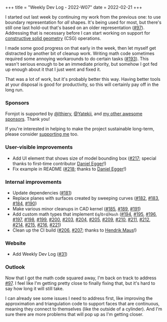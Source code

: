+++
title = "Weekly Dev Log - 2022-W07"
date  = 2022-02-21
+++

I started out last week by continuing my work from the previous one: to use boundary representation for *all* shapes. It's being used for most, but there's still one last hold-out that's based on an older representation ([#97]). Addressing that is necessary before I can start working on support for [constructive solid geometry](https://en.wikipedia.org/wiki/Constructive_solid_geometry) (CSG) operations.

I made some good progress on that early in the week, then let myself get distracted by another bit of cleanup work. Writing math code sometimes required some annoying workarounds to do certain tasks ([#193]). This wasn't serious enough to be an immediate priority, but somehow I got fed up enough about it that I just went and fixed it.

That was a lot of work, but it's probably better this way. Having better tools at your disposal is good for productivity, so this will certainly pay off in the long run.


### Sponsors

Fornjot is supported by [@lthiery](https://github.com/lthiery), [@Yatekii](https://github.com/Yatekii), and [my other awesome sponsors](https://github.com/sponsors/hannobraun). Thank you!

If you're interested in helping to make the project sustainable long-term, please consider [supporting me](https://github.com/sponsors/hannobraun) too.


### User-visible improvements

- Add UI element that shows size of model bounding box ([#217]; special thanks to first-time contributor [Daniel Egger]!)
- Fix example in README ([#218]; thanks to [Daniel Egger]!)


### Internal improvements

- Update dependencies ([#181])
- Replace planes with surfaces created by sweeping curves ([#182], [#183], [#184], [#190])
- Make various minor cleanups in CAD kernel ([#185], [#189], [#191])
- Add custom math types that implement `Eq`/`Ord`/`Hash` ([#194], [#195], [#196], [#197], [#198], [#199], [#200], [#203], [#204], [#205], [#209], [#210], [#211], [#212], [#214], [#215], [#216], [#221])
- Clean up the CI build ([#206], [#207]; thanks to [Hendrik Maus]!)


### Website

- Add Weekly Dev Log ([#31])


### Outlook

Now that I got the math code squared away, I'm back on track to address [#97]. I feel like I'm getting pretty close to finally fixing that, but it's hard to say how long it will still take.

I can already see some issues I need to address first, like improving the approximation and triangulation code to support faces that are continuous, meaning they connect to themselves (like the outside of a cylinder). And I'm sure there are more problems that will pop up as I'm getting closer.


[#181]: https://github.com/hannobraun/Fornjot/pull/181
[#182]: https://github.com/hannobraun/Fornjot/pull/182
[#183]: https://github.com/hannobraun/Fornjot/pull/183
[#184]: https://github.com/hannobraun/Fornjot/pull/184
[#185]: https://github.com/hannobraun/Fornjot/pull/185
[#189]: https://github.com/hannobraun/Fornjot/pull/189
[#190]: https://github.com/hannobraun/Fornjot/pull/190
[#191]: https://github.com/hannobraun/Fornjot/pull/191
[#194]: https://github.com/hannobraun/Fornjot/pull/194
[#195]: https://github.com/hannobraun/Fornjot/pull/195
[#196]: https://github.com/hannobraun/Fornjot/pull/196
[#197]: https://github.com/hannobraun/Fornjot/pull/197
[#198]: https://github.com/hannobraun/Fornjot/pull/198
[#199]: https://github.com/hannobraun/Fornjot/pull/199
[#200]: https://github.com/hannobraun/Fornjot/pull/200
[#203]: https://github.com/hannobraun/Fornjot/pull/203
[#204]: https://github.com/hannobraun/Fornjot/pull/204
[#205]: https://github.com/hannobraun/Fornjot/pull/205
[#206]: https://github.com/hannobraun/Fornjot/pull/206
[#207]: https://github.com/hannobraun/Fornjot/pull/207
[#209]: https://github.com/hannobraun/Fornjot/pull/209
[#210]: https://github.com/hannobraun/Fornjot/pull/210
[#211]: https://github.com/hannobraun/Fornjot/pull/211
[#212]: https://github.com/hannobraun/Fornjot/pull/212
[#214]: https://github.com/hannobraun/Fornjot/pull/214
[#215]: https://github.com/hannobraun/Fornjot/pull/215
[#216]: https://github.com/hannobraun/Fornjot/pull/216
[#217]: https://github.com/hannobraun/Fornjot/pull/217
[#218]: https://github.com/hannobraun/Fornjot/pull/218
[#221]: https://github.com/hannobraun/Fornjot/pull/221

[#97]: https://github.com/hannobraun/Fornjot/issues/97
[#193]: https://github.com/hannobraun/Fornjot/issues/193

[#31]: https://github.com/hannobraun/www.fornjot.app/pull/31

[Daniel Egger]: https://github.com/therealprof
[Hendrik Maus]: https://github.com/hendrikmaus

